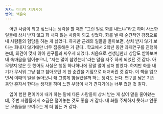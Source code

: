 ```yaml
---
저자: 미나미 지키사이
번역: 백운숙
---
```

&emsp;어떤 사람이 되고 싶느냐는 생각을 할 때면 "그런 일로 화를 내느냐"라고 하며 사소한 일들에 상처 받지 않고 화 내지 않는 사람이 되고 싶었다. 화를 낼 때 순간적인 감정으로 내 사람들의 험담을 하는 게 싫었다. 하지만 근래의 일들을 돌아보면, 상처 받지 않기 보다는 화내지 않기에만 너무 집중해온 거 같다.. 학교에서 2학년 동안 과제연구를 진행하는데, 의견이 맞지 않아 친구들과 싸우게 되었다. 처음으로 선생님한테 상담도 받아보며 내 속마음을 털어놓으니, "저는 많이 참았는데"라는 말을 자주 하게 되었던 것 같다. 아무렇지 않은 듯 했어도 사실은 행동 하나하나에 정말 많이 상처 받았다. 하지만 화를 내기가 무서워 그냥 참고 참아오던 게 한 순간을 기점으로 터져버린 것 같다. 이 책을 읽으면서 이때의 일을 돌아보니 왜 그렇게 힘들었을까 하는 생각도 든다. 연구를 남은 기간 동안 혼자서 한다는 생각을 하며 느낀 부담이 내가 견디기에는 너무 컸던 것 같다. 

&emsp;입이 험한 편이기에 내가 하는 말에 다른 사람들이 상처 받는 게 싫어 말을 줄여왔는데, 주변 사람들에게 조금은 털어놓는 것도 좋을 거 같다. 내 화를 주체하지 못하고 안좋은 모습들을 보여주는 게 더 힘든 거 같다.